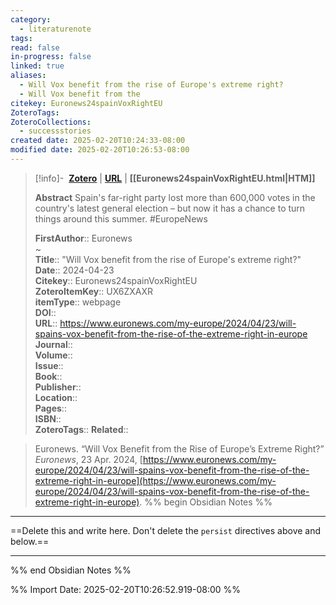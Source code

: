 ```yaml
---
category:
  - literaturenote
tags: 
read: false
in-progress: false
linked: true
aliases:
  - Will Vox benefit from the rise of Europe's extreme right?
  - Will Vox benefit from the
citekey: Euronews24spainVoxRightEU
ZoteroTags: 
ZoteroCollections:
  - successstories
created date: 2025-02-20T10:24:33-08:00
modified date: 2025-02-20T10:26:53-08:00
---
```


> [!info]- &nbsp;[**Zotero**](zotero://select/library/items/UX6ZXAXR)   | [**URL**](https://www.euronews.com/my-europe/2024/04/23/will-spains-vox-benefit-from-the-rise-of-the-extreme-right-in-europe) | **[[Euronews24spainVoxRightEU.html|HTM]]**
>
> 
> **Abstract**
> Spain's far-right party lost more than 600,000 votes in the country's latest general election – but now it has a chance to turn things around this summer. #EuropeNews
> 
> 
> **FirstAuthor**:: Euronews  
~    
> **Title**:: "Will Vox benefit from the rise of Europe's extreme right?"  
> **Date**:: 2024-04-23  
> **Citekey**:: Euronews24spainVoxRightEU  
> **ZoteroItemKey**:: UX6ZXAXR  
> **itemType**:: webpage  
> **DOI**::   
> **URL**:: https://www.euronews.com/my-europe/2024/04/23/will-spains-vox-benefit-from-the-rise-of-the-extreme-right-in-europe  
> **Journal**::   
> **Volume**::   
> **Issue**::   
> **Book**::   
> **Publisher**::   
> **Location**::    
> **Pages**::   
> **ISBN**::   
> **ZoteroTags**:: 
> **Related**:: 

> Euronews. “Will Vox Benefit from the Rise of Europe’s Extreme Right?” _Euronews_, 23 Apr. 2024, [https://www.euronews.com/my-europe/2024/04/23/will-spains-vox-benefit-from-the-rise-of-the-extreme-right-in-europe](https://www.euronews.com/my-europe/2024/04/23/will-spains-vox-benefit-from-the-rise-of-the-extreme-right-in-europe).
%% begin Obsidian Notes %%
___
==Delete this and write here.  Don't delete the `persist` directives above and below.==
___
%% end Obsidian Notes %%


%% Import Date: 2025-02-20T10:26:52.919-08:00 %%
